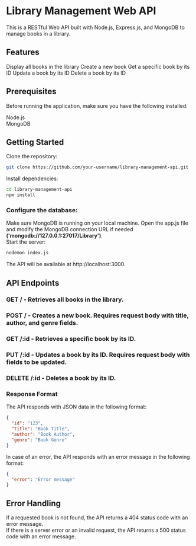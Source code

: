 # Library Management Web API
This is a RESTful Web API built with Node.js, Express.js, and MongoDB to manage books in a library.

## Features
Display all books in the library
Create a new book
Get a specific book by its ID
Update a book by its ID
Delete a book by its ID
## Prerequisites
Before running the application, make sure you have the following installed:

Node.js <br>
MongoDB
## Getting Started
Clone the repository:
```bash
git clone https://github.com/your-username/library-management-api.git
```
Install dependencies:
```bash
cd library-management-api
npm install
```
### Configure the database:

Make sure MongoDB is running on your local machine.
Open the app.js file and modify the MongoDB connection URL if needed <b>('mongodb://127.0.0.1:27017/Library')</b>.
<br>
Start the server:

```bash
nodemon index.js
```
The API will be available at http://localhost:3000.

## API Endpoints
### GET / - Retrieves all books in the library.
### POST / - Creates a new book. Requires request body with title, author, and genre fields.
### GET /:id - Retrieves a specific book by its ID.
### PUT /:id - Updates a book by its ID. Requires request body with fields to be updated.
### DELETE /:id - Deletes a book by its ID.
### Response Format
The API responds with JSON data in the following format:

```json
{
  "id": "123",
  "title": "Book Title",
  "author": "Book Author",
  "genre": "Book Genre"
}
```
In case of an error, the API responds with an error message in the following format:

```json
{
  "error": "Error message"
}
```
## Error Handling
If a requested book is not found, the API returns a 404 status code with an error message.
<br>
If there is a server error or an invalid request, the API returns a 500 status code with an error message.
